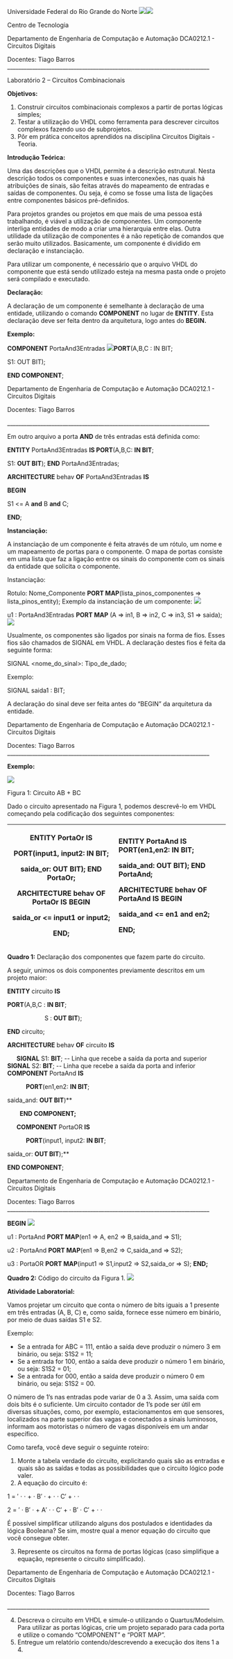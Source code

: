 ﻿Universidade Federal do Rio Grande do Norte  ![](Aspose.Words.4d7b3fe3-494b-48eb-b490-325550270950.001.png)![](Aspose.Words.4d7b3fe3-494b-48eb-b490-325550270950.002.png)

Centro de Tecnologia  

Departamento de Engenharia de Computação e Automação  DCA0212.1 - Circuitos Digitais  

Docentes: Tiago Barros                                                         \_\_\_\_\_\_\_\_\_\_\_\_\_\_\_\_\_\_\_\_\_\_\_\_\_\_\_\_\_\_\_\_\_\_\_\_\_\_\_\_\_\_\_\_\_\_\_\_\_\_\_\_\_\_\_\_\_\_\_\_\_\_\_\_\_\_\_\_\_\_\_\_\_ 

Laboratório 2 – Circuitos Combinacionais 

**Objetivos:** 

1. Construir circuitos combinacionais complexos a partir de portas lógicas simples; 
1. Testar a utilização do VHDL como ferramenta para descrever circuitos complexos fazendo uso de subprojetos. 
1. Pôr em prática conceitos aprendidos na disciplina Circuitos Digitais - Teoria.  

**Introdução Teórica:** 

Uma das descrições que o VHDL permite é a descrição estrutural. Nesta descrição todos os componentes e suas interconexões, nas quais há atribuições de sinais, são feitas através do mapeamento de entradas e saídas de componentes. Ou seja, é como se fosse uma lista de ligações entre componentes básicos pré-definidos.  

Para projetos grandes ou projetos em que mais de uma pessoa está trabalhando, é viável a utilização de componentes. Um componente interliga entidades de modo a criar uma hierarquia entre elas. Outra utilidade da utilização de componentes é a não repetição de comandos  que  serão  muito  utilizados.  Basicamente,  um  componente  é  dividido  em declaração e instanciação. 

Para utilizar um componente, é necessário que o arquivo VHDL do componente que está sendo utilizado esteja na mesma pasta onde o projeto será compilado e executado.  

**Declaração:**  

A  declaração  de  um  componente  é  semelhante  à  declaração  de  uma  entidade, utilizando o comando **COMPONENT** no lugar de **ENTITY**. Esta declaração deve ser feita dentro da arquitetura, logo antes do **BEGIN.**   

**Exemplo:**  

**COMPONENT** PortaAnd3Entradas ![](Aspose.Words.4d7b3fe3-494b-48eb-b490-325550270950.003.png)**PORT**(A,B,C : IN BIT; 

S1: OUT BIT); 

**END COMPONENT**; 

Departamento de Engenharia de Computação e Automação  DCA0212.1 - Circuitos Digitais  

Docentes: Tiago Barros  

\_\_\_\_\_\_\_\_\_\_\_\_\_\_\_\_\_\_\_\_\_\_\_\_\_\_\_\_\_\_\_\_\_\_\_\_\_\_\_\_\_\_\_\_\_\_\_\_\_\_\_\_\_\_\_\_\_\_\_\_\_\_\_\_\_\_\_\_\_\_\_\_\_ 

Em outro arquivo a porta **AND** de três entradas está definida como:  

**ENTITY** PortaAnd3Entradas **IS PORT**(A,B,C: **IN BIT**; 

S1: **OUT BIT**); **END** PortaAnd3Entradas; 

**ARCHITECTURE** behav **OF** PortaAnd3Entradas **IS** 

**BEGIN** 

S1 <= A **and** B **and** C; 

**END**;

**Instanciação:**  

A instanciação de um componente é feita através de um rótulo, um nome e um mapeamento de portas para o componente. O mapa de portas consiste em uma lista que faz a ligação entre os sinais do componente com os sinais da entidade que solicita o componente.  

Instanciação:  

Rotulo: Nome\_Componente **PORT MAP**(lista\_pinos\_componentes => lista\_pinos\_entity); Exemplo da instanciação de um componente:  ![](Aspose.Words.4d7b3fe3-494b-48eb-b490-325550270950.004.png)

u1 : PortaAnd3Entradas **PORT MAP** (A => in1, B => in2, C => in3, S1 => saida); ![](Aspose.Words.4d7b3fe3-494b-48eb-b490-325550270950.005.png)

Usualmente,  os  componentes  são  ligados  por  sinais  na  forma  de  fios.  Esses  fios  são chamados de SIGNAL em VHDL. A declaração destes fios é feita da seguinte forma:  

SIGNAL <nome\_do\_sinal>: Tipo\_de\_dado; 

Exemplo: 

SIGNAL saida1 : BIT; 

A declaração do sinal deve ser feita antes do “BEGIN” da arquitetura da entidade. 

Departamento de Engenharia de Computação e Automação  DCA0212.1 - Circuitos Digitais  

Docentes: Tiago Barros                                                         \_\_\_\_\_\_\_\_\_\_\_\_\_\_\_\_\_\_\_\_\_\_\_\_\_\_\_\_\_\_\_\_\_\_\_\_\_\_\_\_\_\_\_\_\_\_\_\_\_\_\_\_\_\_\_\_\_\_\_\_\_\_\_\_\_\_\_\_\_\_\_\_\_ 

**Exemplo:**  

![](Aspose.Words.4d7b3fe3-494b-48eb-b490-325550270950.006.png)

Figura 1: Circuito AB + BC 

Dado o circuito apresentado na Figura 1, podemos descrevê-lo em VHDL começando pela codificação dos seguintes componentes: 



|<p>**ENTITY** PortaOr **IS** </p><p>**PORT**(input1, input2: **IN BIT**; </p><p>saida\_or: **OUT BIT**); **END** PortaOr; </p><p>**ARCHITECTURE** behav **OF** PortaOr **IS BEGIN** </p><p>saida\_or <= input1 **or** input2; </p><p>**END**; </p>|<p>**ENTITY** PortaAnd **IS PORT**(en1,en2: **IN BIT**; </p><p>saida\_and: **OUT BIT**); **END** PortaAnd; </p><p>**ARCHITECTURE** behav **OF** PortaAnd **IS BEGIN** </p><p>saida\_and <= en1 **and** en2; </p><p>**END**; </p>|
| - | :- |

**Quadro 1:** Declaração dos componentes que fazem parte do circuito.  

A seguir, unimos os dois componentes previamente descritos em um projeto maior:  

**ENTITY** circuito **IS** 

**PORT**(A,B,C : **IN BIT**; 

`            `S : **OUT BIT**); 

**END** circuito; 

**ARCHITECTURE** behav **OF** circuito **IS** 

`   `**SIGNAL** S1: **BIT**; -- Linha que recebe a saída da porta and superior    **SIGNAL** S2: **BIT**; -- Linha que recebe a saída da porta and inferior     **COMPONENT** PortaAnd **IS** 

`      `**PORT**(en1,en2: **IN BIT**; 

saida\_and: **OUT BIT**)** 

`    `**END COMPONENT;**  

`   `**COMPONENT** PortaOR **IS** 

`      `**PORT**(input1, input2: **IN BIT**; 

saida\_or: **OUT BIT**);** 

**END COMPONENT**; 

Departamento de Engenharia de Computação e Automação  DCA0212.1 - Circuitos Digitais  

Docentes: Tiago Barros                                                         \_\_\_\_\_\_\_\_\_\_\_\_\_\_\_\_\_\_\_\_\_\_\_\_\_\_\_\_\_\_\_\_\_\_\_\_\_\_\_\_\_\_\_\_\_\_\_\_\_\_\_\_\_\_\_\_\_\_\_\_\_\_\_\_\_\_\_\_\_\_\_\_\_ 

**BEGIN** ![](Aspose.Words.4d7b3fe3-494b-48eb-b490-325550270950.007.png)

u1 : PortaAnd **PORT MAP**(en1 => A, en2 => B,saida\_and => S1); 

u2 : PortaAnd **PORT MAP**(en1 => B,en2 => C,saida\_and => S2); 

u3 : PortaOR **PORT MAP**(input1 => S1,input2 => S2,saida\_or => S); **END;** 

**Quadro 2:** Código do circuito da Figura 1.  ![](Aspose.Words.4d7b3fe3-494b-48eb-b490-325550270950.008.png)

**Atividade Laboratorial:** 

Vamos projetar um circuito que conta o número de bits iguais a 1 presente em três entradas (A, B, C) e, como saída, fornece esse número em binário, por meio de duas saídas S1 e S2.  

Exemplo: 

- Se a entrada for ABC = 111, então a saída deve produzir o número 3 em binário, ou seja: S1S2 = 11; 
- Se a entrada for 100, então a saída deve produzir o número 1 em binário, ou seja: S1S2 = 01; 
- Se a entrada for 000, então a saída deve produzir o número 0 em binário, ou seja: S1S2 = 00. 

O número de 1’s nas entradas pode variar de 0 a 3. Assim, uma saída com dois bits é o suficiente. Um circuito contador de 1’s pode ser útil em diversas situações, como, por exemplo, estacionamentos em que sensores, localizados na parte superior das vagas e conectados a sinais luminosos, informam aos motoristas o número de vagas disponíveis em um andar específico.  

Como tarefa, você deve seguir o seguinte roteiro: 

1. Monte a tabela verdade do circuito, explicitando quais são as entradas e quais são as saídas e todas as possibilidades que o circuito lógico pode valer.  
1. A equação do circuito é:  

1  =  ′ ⋅ ⋅  +  ⋅ B′ ⋅  +  ⋅ ⋅ C′  +  ⋅ ⋅ 

2  =  ′ ⋅ B′ ⋅ + A′ ⋅ ⋅ C′  +  ⋅ B′ ⋅ C′ +  ⋅ ⋅ 

É possível simplificar utilizando alguns dos postulados e identidades da lógica Booleana? Se sim, mostre qual a menor equação do circuito que você consegue obter.  

3. Represente os circuitos na forma de portas lógicas (caso simplifique a equação, represente o circuito simplificado). 

Departamento de Engenharia de Computação e Automação  DCA0212.1 - Circuitos Digitais  

Docentes: Tiago Barros  

\_\_\_\_\_\_\_\_\_\_\_\_\_\_\_\_\_\_\_\_\_\_\_\_\_\_\_\_\_\_\_\_\_\_\_\_\_\_\_\_\_\_\_\_\_\_\_\_\_\_\_\_\_\_\_\_\_\_\_\_\_\_\_\_\_\_\_\_\_\_\_\_\_ 

4. Descreva o circuito em VHDL e simule-o utilizando o Quartus/Modelsim. Para utilizar as portas lógicas, crie um projeto separado para cada porta e utilize o comando “COMPONENT” e “PORT MAP”.  
4. Entregue um relatório contendo/descrevendo a execução dos itens 1 a 4. 
